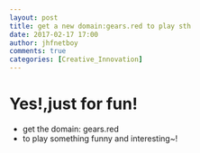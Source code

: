 ```yaml
---
layout: post
title: get a new domain:gears.red to play sth
date: 2017-02-17 17:00
author: jhfnetboy
comments: true
categories: [Creative_Innovation]
---
```

# Yes!,just for fun!
+ get the domain: gears.red
+ to play something funny and interesting~!

